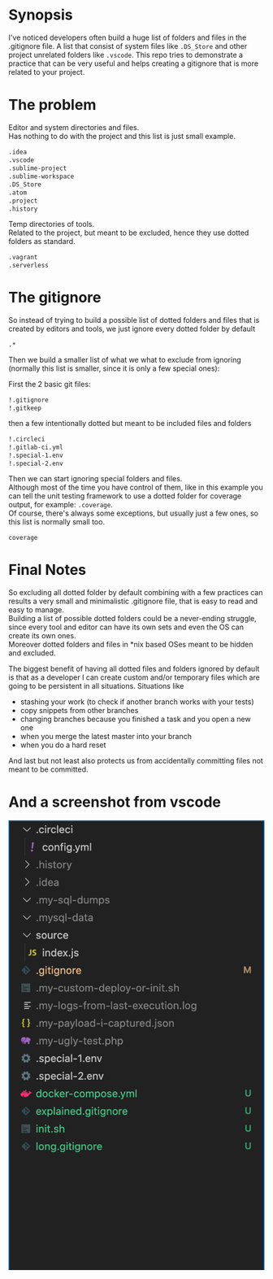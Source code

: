 # Synopsis

I've noticed developers often build a huge list of folders and files in the .gitignore file. A list that consist of system files like `.DS_Store` and other project unrelated folders like `.vscode`.  This repo tries to demonstrate a practice that can be very useful and helps creating a gitignore that is more related to your project.

# The problem

Editor and system directories and files.  
Has nothing to do with the project and this list is just small example.  
```
.idea
.vscode
.sublime-project
.sublime-workspace
.DS_Store
.atom
.project
.history
```

Temp directories of tools.  
Related to the project, but meant to be excluded, hence they use dotted folders as standard.  
```
.vagrant
.serverless
```

# The gitignore

So instead of trying to build a possible list of dotted folders and files that is created by editors and tools, we just ignore every dotted folder by default
```
.*
```

Then we build a smaller list of what we what to exclude from ignoring (normally this list is smaller, since it is only a few special ones):

First the 2 basic git files:
```
!.gitignore
!.gitkeep
```

then a few intentionally dotted but meant to be included files and folders
```
!.circleci
!.gitlab-ci.yml
!.special-1.env
!.special-2.env
```

Then we can start ignoring special folders and files.  
Although most of the time you have control of them, like in this example you can tell the unit testing framework to use a dotted folder for coverage output, for example: `.coverage`.  
Of course, there's always some exceptions, but usually just a few ones, so this list is normally small too.
```
coverage
```

# Final Notes
So excluding all dotted folder by default combining with a few practices can results a very small and minimalistic .gitignore file, that is easy to read and easy to manage.  
Building a list of possible dotted folders could be a never-ending struggle, since every tool and editor can have its own sets and even the OS can create its own ones.  
Moreover dotted folders and files in *nix based OSes meant to be hidden and excluded. 

The biggest benefit of having all dotted files and folders ignored by default is that as a developer I can create custom and/or temporary files which are going to be persistent in all situations. 
Situations like 
- stashing your work (to check if another branch works with your tests) 
- copy snippets from other branches 
- changing branches because you finished a task and you open a new one
- when you merge the latest master into your branch
- when you do a hard reset

And last but not least also protects us from accidentally committing files not meant to be committed.


# And a screenshot from vscode
![vscode structure](vscode-structure.png)
